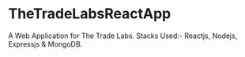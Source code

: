 # TheTradeLabsReactApp
A Web Application for The Trade Labs. Stacks Used:- Reactjs, Nodejs, Expressjs &amp; MongoDB.
